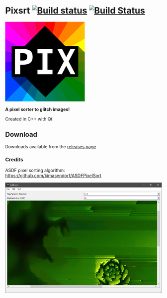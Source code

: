 # Pixsrt [![Build status](https://ci.appveyor.com/api/projects/status/6kugvvt0cb5u2any?svg=true)](https://ci.appveyor.com/project/thorpelawrence/pixsrt) [![Build Status](https://travis-ci.org/thorpelawrence/pixsrt.svg?branch=master)](https://travis-ci.org/thorpelawrence/pixsrt)

<img src="resources/pixsrt.png" width="256px">

**A pixel sorter to glitch images!**

Created in C++ with Qt

## Download
Downloads available from the [releases page](https://github.com/thorpelawrence/pixsrt/releases)

### Credits
ASDF pixel sorting algorithm: https://github.com/kimasendorf/ASDFPixelSort

![](screenshots/after.png)

